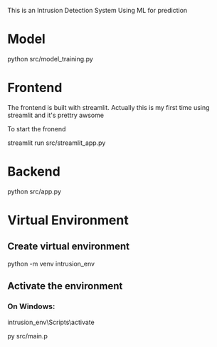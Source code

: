 This is an Intrusion Detection System Using ML for prediction

# Model
python src/model_training.py


# Frontend
The frontend is built with streamlit. Actually this is my first time using streamlit and it's prettry awsome

To start the fronend 

streamlit run src/streamlit_app.py

# Backend
python src/app.py


# Virtual Environment
## Create virtual environment
python -m venv intrusion_env

## Activate the environment
### On Windows:
intrusion_env\Scripts\activate

py src/main.p